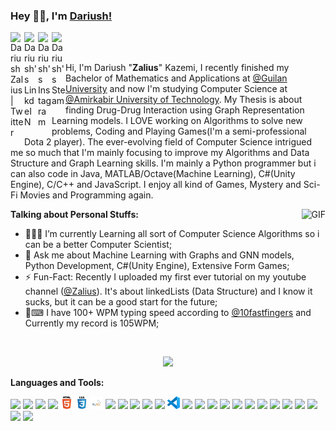 ### Hey 👋🏽, I'm [Dariush!](https://www.linkedin.com/in/dariush-kazemi/)


<a href="https://twitter.com/Dariush_Zalius">
  <img align="left" alt="Dariush Zalius | Twitter" width="22px" src="https://cdn.jsdelivr.net/npm/simple-icons@v3/icons/twitter.svg" /> 
</a>
<a href="https://www.linkedin.com/in/dariush-kazemi/">
  <img align="left" alt="Dariush's LinkdeIN" width="22px" src="https://cdn.jsdelivr.net/npm/simple-icons@v3/icons/linkedin.svg" />
</a>
<a href="https://www.instagram.com/dariush.zalius/">
  <img align="left" alt="Dariush's Instagram" width="22px" src="https://cdn.jsdelivr.net/npm/simple-icons@v3/icons/instagram.svg" />
</a>
<a href="https://steamcommunity.com/id/zalius1729/">
  <img align="left" alt="Dariush's Steam" width="22px" src="https://cdn.jsdelivr.net/npm/simple-icons@v3/icons/steam.svg" />
</a>

<br />
<br />

Hi, I'm Dariush "**Zalius**" Kazemi, I recently finished my Bachelor of Mathematics and Applications at [@Guilan University](https://guilan.ac.ir/en/) and now
I'm studying Computer Science at [@Amirkabir University of Technology](https://aut.ac.ir/en). My Thesis is about finding Drug-Drug Interaction using Graph Representation Learning models.
I LOVE working on Algorithms to solve new problems, Coding and Playing Games(I'm a semi-professional Dota 2 player). The ever-evolving field of Computer Science intrigued me so much that I'm mainly focusing to improve my Algorithms and Data Structure and Graph Learning skills.
 I'm mainly a Python programmer but i can also code in Java, MATLAB/Octave(Machine Learning), C#(Unity Engine), C/C++ and JavaScript.
I enjoy all kind of Games, Mystery and Sci-Fi Movies and Programming again.

  <img align="right" alt="GIF" src="https://media.giphy.com/media/836HiJc7pgzy8iNXCn/giphy.gif" />
  
**Talking about Personal Stuffs:**

- 👨🏽‍🌱 I’m currently Learning all sort of Computer Science Algorithms so i can be a better Computer Scientist; 
- 💬 Ask me about Machine Learning with Graphs and GNN models, Python Development, C#(Unity Engine), Extensive Form Games;
- ⚡️ Fun-Fact: Recently I uploaded my first ever tutorial on my youtube channel ([@Zalius](https://www.youtube.com/channel/UCb5_YFrbtDoHUZDyVsBK-mA)). It's about linkedLists (Data Structure) and I know it sucks, but it can be a good start for the future;
- 📝⌨ I have 100+ WPM typing speed according to [@10fastfingers](https://10fastfingers.com/typing-test/english) and Currently my record is 105WPM;


<!-- ![WPM97](https://user-images.githubusercontent.com/45942833/122330390-596f6680-cf48-11eb-91b8-b6baff4b1f36.png) -->

<br />
<p align="center">
  <img  src="https://github.com/Zalius/Zalius/assets/45942833/0aa00535-3bc2-4f73-9b40-ac3db502ebff">
</p>

**Languages and Tools:**  


<code><img height="20" src="https://img.icons8.com/color/48/4a90e2/python.png"></code>
<code><img height="20" src="https://upload.wikimedia.org/wikipedia/commons/1/1d/PyCharm_Icon.svg"></code>
<code><img height="20" src="https://upload.wikimedia.org/wikipedia/commons/thumb/e/e6/Python_and_Qt.svg/1964px-Python_and_Qt.svg.png"></code>
<code><img height="20" src="https://upload.wikimedia.org/wikipedia/commons/5/58/Kivy_logo.png"></code>
<code><img height="20" src="https://raw.githubusercontent.com/github/explore/80688e429a7d4ef2fca1e82350fe8e3517d3494d/topics/html/html.png"></code>
<code><img height="20" src="https://raw.githubusercontent.com/github/explore/5c058a388828bb5fde0bcafd4bc867b5bb3f26f3/topics/css/css.png"></code>
<code><img height="20" src="https://raw.githubusercontent.com/github/explore/80688e429a7d4ef2fca1e82350fe8e3517d3494d/topics/mysql/mysql.png"></code>
<code><img height="20" src="https://img.icons8.com/color/48/000000/java-coffee-cup-logo.png"></code>
<code><img height="20" src="https://img.icons8.com/color/48/4a90e2/c-programming.png"></code>
<code><img height="20" src="https://upload.wikimedia.org/wikipedia/commons/thumb/0/0d/C_Sharp_wordmark.svg/1024px-C_Sharp_wordmark.svg.png"></code>
<code><img height="20" src="https://cdn.freebiesupply.com/logos/large/2x/eclipse-11-logo-png-transparent.png"></code>
<code><img height="20" src="https://upload.wikimedia.org/wikipedia/commons/9/98/Apache_NetBeans_Logo.svg"></code>
<code><img height="20" src="https://raw.githubusercontent.com/github/explore/80688e429a7d4ef2fca1e82350fe8e3517d3494d/topics/visual-studio-code/visual-studio-code.png"></code>
<code><img height="20" src="https://upload.wikimedia.org/wikipedia/commons/6/6a/Gnu-octave-logo.svg"></code>
<code><img height="20" src="https://upload.wikimedia.org/wikipedia/commons/2/21/Matlab_Logo.png"></code>
<code><img height="20" src="https://upload.wikimedia.org/wikipedia/commons/1/19/Unity_Technologies_logo.svg"></code>
<code><img height="20" src="https://upload.wikimedia.org/wikipedia/commons/d/d2/Minitab_Logo.svg"></code>
<code><img height="20" src="https://upload.wikimedia.org/wikipedia/en/d/dc/Cisco_Packet_Tracer_Icon.png"></code>
<code><img height="20" src="https://upload.wikimedia.org/wikipedia/commons/f/fd/Microsoft_Office_Word_%282019%E2%80%93present%29.svg"></code>
<code><img height="20" src="https://upload.wikimedia.org/wikipedia/commons/3/34/Microsoft_Office_Excel_%282019%E2%80%93present%29.svg"></code>
<code><img height="20" src="https://upload.wikimedia.org/wikipedia/commons/d/d9/PowerPoint_hi-res_icon_%282019%29.svg"></code>
<code><img height="20" src="https://upload.wikimedia.org/wikipedia/commons/thumb/4/45/LaTeX_project_logo_bird.svg/1280px-LaTeX_project_logo_bird.svg.png"></code>
<code><img height="20" src="https://upload.wikimedia.org/wikipedia/commons/thumb/3/38/SQLite370.svg/1280px-SQLite370.svg.png"></code>
<code><img height="20" src="https://upload.wikimedia.org/wikipedia/commons/thumb/2/20/WordPress_logo.svg/1280px-WordPress_logo.svg.png"></code>
<code><img height="20" src="https://upload.wikimedia.org/wikipedia/en/thumb/7/78/XAMPP_logo.svg/1010px-XAMPP_logo.svg.png"></code>
<code><img height="20" src="https://upload.wikimedia.org/wikipedia/commons/thumb/9/9c/IntelliJ_IDEA_Icon.svg/1024px-IntelliJ_IDEA_Icon.svg.png"></code>






